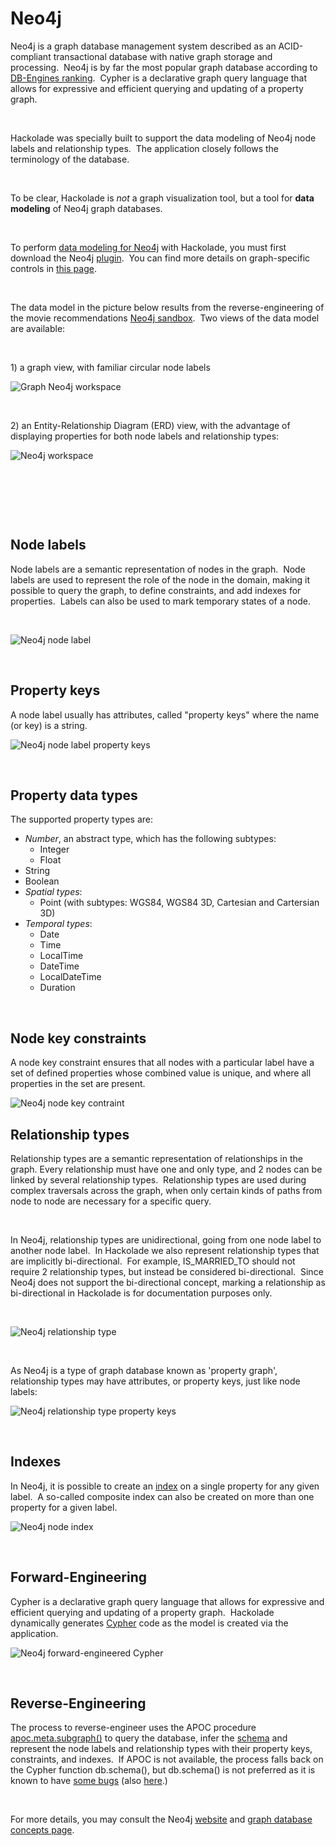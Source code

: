 # Neo4j

Neo4j is a graph database management system described as an ACID-compliant transactional database with native graph storage and processing.&nbsp; Neo4j is by far the most popular graph database according to [DB-Engines ranking](<https://db-engines.com/en/ranking/graph%20dbms> "target=\"\_blank\"").&nbsp; Cypher is a declarative graph query language that allows for expressive and efficient querying and updating of a property graph.

&nbsp;

Hackolade was specially built to support the data modeling of Neo4j node labels and relationship types.&nbsp; The application closely follows the terminology of the database.

&nbsp;

To be clear, Hackolade is *not* a graph visualization tool, but a tool for **data modeling** of Neo4j graph databases. &nbsp;

&nbsp;

To perform [data modeling for Neo4j](<https://hackolade.com/nosqldb/neo4j-data-modeling.html> "target=\"\_blank\"") with Hackolade, you must first download the Neo4j [plugin](<DownloadadditionalDBtargetplugin.md>).&nbsp; You can find more details on graph-specific controls in [this page](<Graphshapes.md>).

&nbsp;

The data model in the picture below results from the reverse-engineering of the movie recommendations [Neo4j sandbox](<https://neo4j.com/sandbox-v2/> "target=\"\_blank\"").&nbsp; Two views of the data model are available:

&nbsp;

&#49;) a graph view, with familiar circular node labels

![Graph Neo4j workspace](<lib/Graph%20Neo4j%20workspace.png>)

&nbsp;

&#50;) an Entity-Relationship Diagram (ERD) view, with the advantage of displaying properties for both node labels and relationship types:

![Neo4j workspace](<lib/Neo4j%20workspace.png>)

&nbsp;

&nbsp;

&nbsp;

## Node labels

Node labels are a semantic representation of nodes in the graph.&nbsp; Node labels are used to represent the role of the node in the domain, making it possible to query the graph, to define constraints, and add indexes for properties.&nbsp; Labels can also be used to mark temporary states of a node.&nbsp;

&nbsp;

![Neo4j node label](<lib/Neo4j%20node%20label.png>)

&nbsp;

## Property keys

A node label usually has attributes, called "property keys" where the name (or key) is a string.

![Neo4j node label property keys](<lib/Neo4j%20node%20label%20property%20keys.png>)

&nbsp;

## Property data types

The supported property types are:

* *Number*, an abstract type, which has the following subtypes:
  * Integer
  * Float
* String
* Boolean
* *Spatial types*:
  * Point (with subtypes: WGS84, WGS84 3D, Cartesian and Cartersian 3D)
* *Temporal types*:
  * Date
  * Time
  * LocalTime
  * DateTime
  * LocalDateTime
  * Duration

&nbsp;

## Node key constraints

A node key constraint ensures that all nodes with a particular label have a set of defined properties whose combined value is unique, and where all properties in the set are present.

![Neo4j node key contraint](<lib/Neo4j%20node%20key%20contraint.png>)

## Relationship types

Relationship types are a semantic representation of relationships in the graph. Every relationship must have one and only type, and 2 nodes can be linked by several relationship types.&nbsp; Relationship types are used during complex traversals across the graph, when only certain kinds of paths from node to node are necessary for a specific query.

&nbsp;

In Neo4j, relationship types are unidirectional, going from one node label to another node label.&nbsp; In Hackolade we also represent relationship types that are implicitly bi-directional.&nbsp; For example, IS\_MARRIED\_TO should not require 2 relationship types, but instead be considered bi-directional.&nbsp; Since Neo4j does not support the bi-directional concept, marking a relationship as bi-directional in Hackolade is for documentation purposes only.&nbsp;

&nbsp;

![Neo4j relationship type](<lib/Neo4j%20relationship%20type.png>)

&nbsp;

As Neo4j is a type of graph database known as 'property graph', relationship types may have attributes, or property keys, just like node labels:

![Neo4j relationship type property keys](<lib/Neo4j%20relationship%20type%20property%20keys.png>)

&nbsp;

## Indexes

In Neo4j, it is possible to create an [index](<https://neo4j.com/docs/developer-manual/current/cypher/schema/index/> "target=\"\_blank\"") on a single property for any given label.&nbsp; A so-called composite index can also be created on more than one property for a given label.

![Neo4j node index](<lib/Neo4j%20node%20index.png>)

&nbsp;

## Forward-Engineering

Cypher is a declarative graph query language that allows for expressive and efficient querying and updating of a property graph.&nbsp; Hackolade dynamically generates [Cypher](<https://neo4j.com/developer/cypher/> "target=\"\_blank\"") code as the model is created via the application.

![Neo4j forward-engineered Cypher](<lib/Neo4j%20forward-engineered%20Cypher.png>)

&nbsp;

## Reverse-Engineering

The process to reverse-engineer uses the APOC procedure [apoc.meta.subgraph()](<http://neo4j-contrib.github.io/neo4j-apoc-procedures/3.5/schema/meta-graph/> "target=\"\_blank\"") to query the database, infer the [schema](<https://neo4j.com/docs/developer-manual/current/cypher/schema/> "target=\"\_blank\"") and represent the node labels and relationship types with their property keys, constraints, and indexes.&nbsp; If APOC is not available, the process falls back on the Cypher function db.schema(), but db.schema() is not preferred as it is known to have [some bugs](<https://github.com/neo4j/neo4j/issues/9726> "target=\"\_blank\"") (also [here](<https://github.com/opencypher/morpheus/issues/666> "target=\"\_blank\"").)

&nbsp;

For more details, you may consult the Neo4j [website](<https://neo4j.com/> "target=\"\_blank\"") and [graph database concepts page](<https://neo4j.com/docs/developer-manual/current/introduction/graphdb-concepts/> "target=\"\_blank\"").

